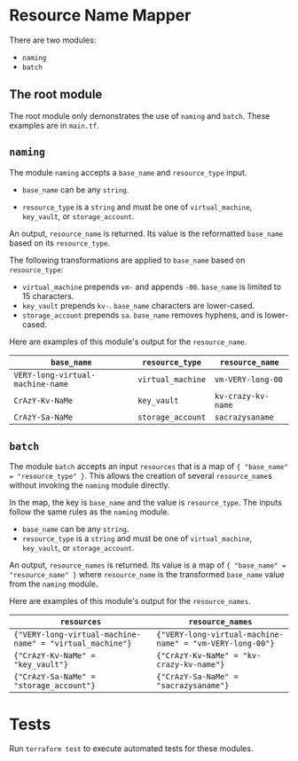 # Resource Name Mapper

There are two modules:

* `naming`
* `batch`

## The root module

The root module only demonstrates the use of `naming` and `batch`. These examples are in `main.tf`.

## `naming`

The module `naming` accepts a `base_name` and `resource_type` input.

* `base_name` can be any `string`.

* `resource_type` is a `string` and must be one of `virtual_machine`, `key_vault`, or `storage_account`.

An output, `resource_name` is returned. Its value is the reformatted `base_name` based on its `resource_type`.

The following transformations are applied to `base_name` based on `resource_type`:
* `virtual_machine` prepends `vm-` and appends `-00`. `base_name` is limited to 15 characters.
* `key_vault` prepends `kv-`. `base_name` characters are lower-cased.
* `storage_account` prepends `sa`. `base_name` removes hyphens, and is lower-cased.

Here are examples of this module's output for the `resource_name`.

| `base_name`                      | `resource_type`   | `resource_name`    |
| -------------------------------- | ----------------- | ------------------ |
| `VERY-long-virtual-machine-name` | `virtual_machine` | `vm-VERY-long-00`  |
| `CrAzY-Kv-NaMe`                  | `key_vault`       | `kv-crazy-kv-name` |
| `CrAzY-Sa-NaMe`                  | `storage_account` | `sacrazysaname`    |

## `batch`

The module `batch` accepts an input `resources` that is a map of `{ "base_name" = "resource_type" }`. This allows the creation of several `resource_name`s without invoking the `naming` module directly.

In the map, the key is `base_name` and the value is `resource_type`. The inputs follow the same rules as the `naming` module.

* `base_name` can be any `string`.
* `resource_type` is a `string` and must be one of `virtual_machine`, `key_vault`, or `storage_account`.

An output, `resource_names` is returned. Its value is a map of `{ "base_name" = "resource_name" }` where `resource_name` is the transformed `base_name` value from the `naming` module.

Here are examples of this module's output for the `resource_names`.

| `resources`                                              | `resource_names`                                         |
| -------------------------------------------------------- | -------------------------------------------------------- |
| `{"VERY-long-virtual-machine-name" = "virtual_machine"}` | `{"VERY-long-virtual-machine-name" = "vm-VERY-long-00"}` |
| `{"CrAzY-Kv-NaMe" = "key_vault"}`                        | `{"CrAzY-Kv-NaMe" = "kv-crazy-kv-name"}`                 |
| `{"CrAzY-Sa-NaMe" = "storage_account"}`                  | `{"CrAzY-Sa-NaMe" = "sacrazysaname"}`                    |

# Tests

Run `terraform test` to execute automated tests for these modules.
